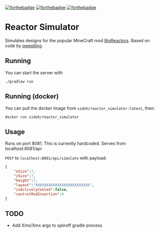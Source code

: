 [![forthebadge](https://forthebadge.com/images/badges/works-on-my-machine.svg)](https://forthebadge.com) [![forthebadge](https://forthebadge.com/images/badges/compatibility-betamax.svg)](https://forthebadge.com) [![forthebadge](https://forthebadge.com/images/badges/made-with-crayons.svg)](https://forthebadge.com)

Reactor Simulator
=================

Simulates designs for the popular MineCraft mod [BigReactors](http://github.com/erogenousbeef/BigReactors). Based on code by [pwestling](http://github.com/pwestling).

## Running

You can start the server with

```
./gradlew run
```

## Running (docker)

You can pull the docker image from `sidoh/reactor_simulator:latest`, then:

```
docker run sidoh/reactor_simulator
```

## Usage

Runs on port 8081. This is currently hardcoded. Serves from localhost:8081/api

`POST` to `localhost:8081/api/simulate` with payload:
```json
{
    "xSize":7,
    "zSize":7,
    "height":7,
    "layout":"XXXXXXXXXXXXXXXXXXXXXXXXX",
    "isActivelyCooled":false,
    "controlRodInsertion":0
}
```

## TODO

- Add Xms/Xmx args to spinoff gradle process